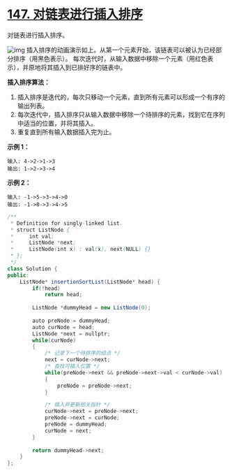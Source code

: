 # [147. 对链表进行插入排序](https://leetcode-cn.com/problems/insertion-sort-list/)

对链表进行插入排序。

![img](https://upload.wikimedia.org/wikipedia/commons/0/0f/Insertion-sort-example-300px.gif)
插入排序的动画演示如上。从第一个元素开始，该链表可以被认为已经部分排序（用黑色表示）。
每次迭代时，从输入数据中移除一个元素（用红色表示），并原地将其插入到已排好序的链表中。

 

**插入排序算法：**

1. 插入排序是迭代的，每次只移动一个元素，直到所有元素可以形成一个有序的输出列表。
2. 每次迭代中，插入排序只从输入数据中移除一个待排序的元素，找到它在序列中适当的位置，并将其插入。
3. 重复直到所有输入数据插入完为止。

 

**示例 1：**

```
输入: 4->2->1->3
输出: 1->2->3->4
```

**示例 2：**

```
输入: -1->5->3->4->0
输出: -1->0->3->4->5
```



```java
/**
 * Definition for singly-linked list.
 * struct ListNode {
 *     int val;
 *     ListNode *next;
 *     ListNode(int x) : val(x), next(NULL) {}
 * };
 */
class Solution {
public:
    ListNode* insertionSortList(ListNode* head) {
        if(!head)
            return head;
        
        ListNode *dummyHead = new ListNode(0);
        
        auto preNode = dummyHead;
        auto curNode = head;
        ListNode *next = nullptr;
        while(curNode)
        {
            /* 记录下一个待排序的结点 */
            next = curNode->next;
            /* 查找可插入位置 */
            while(preNode->next && preNode->next->val < curNode->val)
            {
                preNode = preNode->next;
            }

            /* 插入并更新相关指针 */
            curNode->next = preNode->next;
            preNode->next = curNode;
            preNode = dummyHead;
            curNode = next;
        }
        
        return dummyHead->next;
    }
};
```

